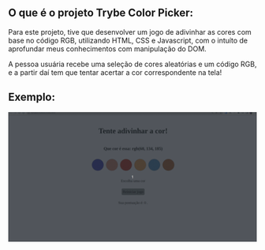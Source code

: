## O que é o projeto Trybe Color Picker: 
Para este projeto, tive que desenvolver um jogo de adivinhar as cores com base no código RGB, utilizando HTML, CSS e Javascript, com o intuíto de aprofundar meus conhecimentos com manipulação do DOM.

A pessoa usuária recebe uma seleção de cores aleatórias e um código RGB, e a partir daí tem que tentar acertar a cor correspondente na tela! 

## Exemplo:

<img src="assets/exemplo.gif" alt="Exemplo da aplicação" width="600">
